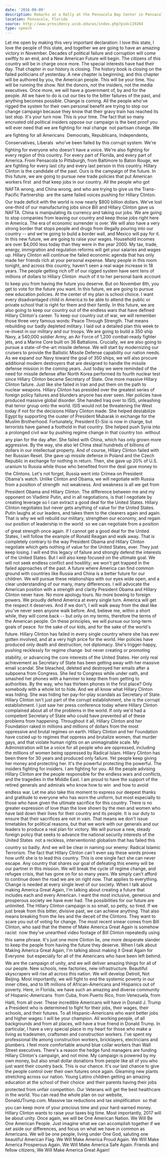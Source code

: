 ```yaml
---
date: '2016-09-09'
description: Remarks at a Rally at the Pensacola Bay Center in Pensacola, Florida
location: Pensacola, Florida
source: http://www.presidency.ucsb.edu/ws/index.php?pid=119204
type: speech
---
```


Let me open by making this very important declaration: I love this state, I love the people of this state, and together we are going to have an amazing victory in November. Decades of political failure and corruption will come swiftly to an end, and a New American Future will begin. The citizens of this country will be in charge once more. The special interests have had their day. That chapter in our history is closing. The history book is closing on the failed politicians of yesterday. A new chapter is beginning, and this chapter will be authored by you, the American people. This will be your time. You will be running the show. Not the donors, not the insiders, not the media executives. Once more, we will have a government of, by and for the people. All we have to do is cut our ties to the bitter failures of the past, and anything becomes possible. Change is coming. All the people who've rigged the system for their own personal benefit are trying to stop our change campaign because they know that their gravy train has reached its last stop. It's your turn now. This is your time. The fact that so many encrusted old political insiders oppose our campaign is the best proof you will ever need that we are fighting for real change  not partisan change. We are fighting for all Americans  Democrats, Republicans, Independents, Conservatives, Liberals  who've been failed by this corrupt system. We're fighting for everyone who doesn't have a voice. We're also fighting for every region of this country. For every part of Florida, and every part of America. From Pensacola to Pittsburgh, from Baltimore to Baton Rouge, we are fighting for every last city and every last person in this country. Hillary Clinton is the candidate of the past. Ours is the campaign of the future. In this future, we are going to pursue new trade policies that put American workers first  and that keep jobs in our country. All the people who got NAFTA wrong, and China wrong, and who are trying to give us the Trans-Pacific Partnership  are the same failed voices pushing for Hillary Clinton. Our trade deficit with the world is now nearly $800 billion dollars. We've lost one-third of our manufacturing jobs since Bill and Hillary Clinton gave us NAFTA. China is manipulating its currency and taking our jobs. We are going to stop companies from leaving our country and keep those jobs right here in America. The era of economic surrender is over. We will also have a very strong border that stops people and drugs from illegally pouring into our country -- and we're going to build a border wall, and Mexico will pay for it. In this new future, we are going to raise your wages. Household incomes are over $4,000 less today than they were in the year 2000. My tax, trade, energy, immigration and regulation reforms will get your salaries and wages up. Hillary Clinton will continue the failed economic agenda that has only made her friends rich at your personal expense. Many people in this room tonight, and across this country, haven't seen a real wage increase in 18 years. The people getting rich off of our rigged system have sent tens of millions of dollars to Hillary Clinton  much of it to her personal bank account  to keep you from having the future you deserve. But on November 8th, you get to vote for the future you want. In this future, we are going to pursue new education policies. At the center of my plan is school choice. I want every disadvantaged child in America to be able to attend the public or private school that is right for them and their family. In this future, we are also going to keep our country out of the endless wars that have defined Hillary Clinton's career. To keep our country out of war, we will remember those three very famous words: Peace Through Strength. That means rebuilding our badly depleted military. I laid out a detailed plan this week to re-invest in our military and our troops. We are going to build a 350 ship Navy, a 540,000 soldier Army, an Air Force of 1,200 combat-ready fighter jets, and a Marine Core built on 36 Battalions. Crucially, we are also going to pursue a state-of-the-art missile defense. We will start by modernizing our cruisers to provide the Ballistic Missile Defense capability our nation needs. As we expand our Navy toward the goal of 350 ships, we will also procure additional modern destroyers that are designed to handle the missile defense mission in the coming years. Just today we were reminded of the need for missile defense after North Korea performed its fourth nuclear test since Hillary Clinton became Secretary of State. One more massive Hillary Clinton failure. Just like she failed in Iran and put them on the path to nuclear weapons. Hillary Clinton has presided over the greatest series of foreign policy failures and blunders anyone has ever seen. Her policies have produced massive global disorder. She handed Iraq over to ISIS, unleashing that terror group onto the world. ISIS would not be threatening the West today if not for the decisions Hillary Clinton made. She helped destabilize Egypt by supporting the ouster of President Mubarak in exchange for the Muslim Brotherhood. Fortunately, President El-Sisi is now in charge, but terrorists have gained a foothold in that country. She helped push Syria into a prolonged civil war by pushing regime change in that country too  without any plan for the day after. She failed with China, which has only grown more aggressive. By the way, she also let China steal hundreds of billions of dollars in our intellectual property. And of course, Hillary Clinton failed with her Russian Reset. She gave up missile defense in Poland and the Czech Republic in exchange for nothing in return. Then, she gave up 20% of U.S. uranium to Russia while those who benefited from the deal gave money to the Clintons. Let's not forget, Russia went into Crimea on President Obama's watch. Unlike Clinton and Obama, we will negotiate with Russia from a position of strength  not weakness. And weakness is all we get from President Obama and Hillary Clinton. The difference between me and my opponent on Vladimir Putin, and in all negotiations, is that I negotiate by creating leverage so I can extract a good deal for the United States. Hillary Clinton negotiates but never gets anything of value for the United States. Putin laughs at our leaders, and takes them to the cleaners again and again. That is why we will rebuild our military, strengthen our economy, and regain our position of leadership in the world  so we can negotiate from a position of great strength once again. If I cannot get a good deal for the United States, I will follow the example of Ronald Reagan and walk away. That is completely contrary to the way President Obama and Hillary Clinton negotiate which gets nothing of value for the United States, ever. They just keep losing. I will end this legacy of failure and strongly defend the interests of the United States. But I will also keep focused on the ultimate goal. We will not seek endless conflict and hostility; we won't get trapped in the failed approaches of the past. A future where America can find common ground with countries like Russia and China is a better future for our children. We will pursue these relationships with our eyes wide open, and a clear understanding of our many, many differences. I will advocate the American position with a strength and clarity President Obama and Hillary Clinton never have. No more apology tours. No more bowing to foreign powers. We proudly defend America at every single turn. America will get the respect it deserves. And if we don't, I will walk away from the deal like you've never seen anyone walk before. And, believe me, within a short while, they will come back -- but only on my terms, therefore the terms of the American people. On these principles, we will pursue our long-term goals of peace  for the sake of our kids, and for the sake of the world's future. Hillary Clinton has failed in every single country where she has ever gotten involved, and at a very high price for the world. Her policies have produced only death and destruction, not diplomacy. She's trigger-happy, pushing recklessly for regime change  but never creating or promoting stability, or advancing the core interests of the United States. Her only real achievement as Secretary of State has been getting away with her massive email scandal. She bleached, deleted and destroyed her emails after a subpoena from Congress. She lied to Congress while under oath, and smashed her phones with a hammer to keep them from getting to authorities. By the way, who has thirteen phones in the first place? Only somebody with a whole lot to hide. And we all know what Hillary Clinton was hiding. She was hiding her pay-for-play scandals as Secretary of State. Hillary Clinton isn't just part of the corrupt establishment, she is the corrupt establishment. I just saw her press conference today where Hillary Clinton complained about all of the problems in the world. If only we'd had a competent Secretary of State who could have prevented all of these problems from happening. Throughout it all, Hillary Clinton and her Foundation raked in millions and millions of dollars from the most oppressive and brutal regimes on earth. Hillary Clinton and her Foundation have cozied up to regimes that oppress and brutalize women, that murder gays, and that violate human rights on an unimaginable scale. My Administration will be a voice for all people who are oppressed, including the millions of women being oppressed by Radical Islam. Hillary Clinton has been there for 30 years and produced only failure. Yet people keep giving her money and protecting her. It's the powerful protecting the powerful. The insiders fighting for insiders. I am fighting for you. All the people advising Hillary Clinton are the people responsible for the endless wars and conflicts, and the tragedies in the Middle East. I am proud to have the support of the retired generals and admirals who know how to win  and how to avoid endless war. Let me also take this moment to express our deepest thanks and gratitude to everyone who has worn the uniform, but most especially to those who have given the ultimate sacrifice for this country. There is no greater expression of love than the love shown by the men and women who have laid down their lives for their country and its people. It is our duty to ensure that their sacrifices are not in vain. That means we don't issue timetables for political reasons, but that we work with our generals and our leaders to produce a real plan for victory. We will pursue a new, steady foreign policy that seeks to advance the national security interests of the United States  not a reckless, interventionist globalism that has failed this country so badly. And we will be clear in naming our enemy: Radical Islamic Terrorism. The fact that Hillary Clinton can't even say these words proves how unfit she is to lead this country. This is one single fact she can never escape. Any country that shares our goal of defeating this enemy will be our partner in this mission. We will break the cycle of regime change, and refugee crisis, that has gone on for so many years. We simply can't afford to continue down the road we are on right now. That applies to everything. Change is needed at every single level of our society. When I talk about making America Great Again, I'm talking about creating a future that includes each and every American. I want the most inclusive, generous and prosperous society we have ever had. The possibilities for our future are unlimited. The Hillary Clinton campaign is so small, so petty, so tired. If we just break from this bitter, divisive past, we can achieve anything. That also means breaking from the lies and the deceit of the Clintons. They want to scare you out of voting for change. The most recent smear comes from Bill Clinton, who said that the theme of Make America Great Again is somehow racist  now they've unearthed video footage of Bill Clinton repeatedly using this same phrase. It's just one more Clinton lie, one more desperate slander to keep the people from having the future they deserve. When I talk about Making America Great Again, I'm talking about making it Great Again for Everyone  but especially for all of the Americans who have been left behind. We are the campaign of unity, and we will deliver amazing things for all of our people. New schools, new factories, new infrastructure. Beautiful skyscrapers will rise all across this nation. We will develop Detroit, Not Beijing. Most importantly, we will fight to end the systemic poverty in our inner cities, and to lift millions of African-Americans and Hispanics out of poverty. Here, in Florida, we have such an amazing and diverse community of Hispanic-Americans  from Cuba, from Puerto Rico, from Venezuela, from Haiti, from all over. These incredible Americans will have in Donald J. Trump a President who is determined to fight for their jobs, their wages, their schools, and their futures. To all Hispanic-Americans who want better jobs and higher wages: I will be your champion. All working people, of all backgrounds and from all places, will have a true friend in Donald Trump. In particular, I have a very special place in my heart for those who make a living as tradesmen, craftsmen and construction workers. I've spent my professional life among construction workers, bricklayers, electricians and plumbers. I feel more comfortable around blue collar workers than Wall Street executives. There's a reason the hedge fund managers are funding Hillary Clinton's campaign, and not mine. My campaign is powered by my own money, but also small dollar donations from people like all of you who just want their country back. This is our chance. It's our last chance to give the people control over their own futures once again. Gleaming new plants stretching across our nation. Young Latino children getting an amazing education at the school of their choice  and their parents having their jobs protected from unfair competition. Our Veterans will get the best healthcare in the world. You can read the whole plan on our website, DonaldJTrump.com. Massive tax reductions and tax simplification  so that you can keep more of your precious time and your hard-earned money. Hillary Clinton wants to raise your taxes big time. Most importantly, 2017 will be about unity. Once again, we will be One American Nation. We Will Be One American People. Just imagine what we can accomplish together if we set aside our differences, and focus on what we have in common as Americans. We will be one people, living under One God, saluting one beautiful American Flag. We Will Make America Proud Again. We Will Make America Prosperous Again. We Will Make America Safe Again. Friends and fellow citizens, We Will Make America Great Again!